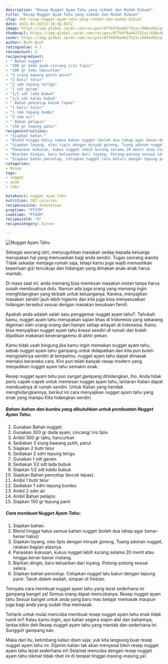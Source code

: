 ```yaml
---
description: "Resep Nugget Ayam Tahu yang nikmat dan Mudah Dibuat"
title: "Resep Nugget Ayam Tahu yang nikmat dan Mudah Dibuat"
slug: 445-resep-nugget-ayam-tahu-yang-nikmat-dan-mudah-dibuat
date: 2021-03-26T21:28:36.697Z
image: https://img-global.cpcdn.com/recipes/0f7b9f8a462752ac/680x482cq70/nugget-ayam-tahu-foto-resep-utama.jpg
thumbnail: https://img-global.cpcdn.com/recipes/0f7b9f8a462752ac/680x482cq70/nugget-ayam-tahu-foto-resep-utama.jpg
cover: https://img-global.cpcdn.com/recipes/0f7b9f8a462752ac/680x482cq70/nugget-ayam-tahu-foto-resep-utama.jpg
author: Ruth Bush
ratingvalue: 4.7
reviewcount: 3
recipeingredient:
- " Bahan nugget"
- "300 gr dada ayam cincang iris tipis"
- "300 gr tahu hancurkan"
- "3 siung bawang putih parut"
- "2 butir telur"
- "2 sdm tepung terigu"
- "1 sdt garam"
- "1/2 sdt lada bubuk"
- "1/2 sdt kaldu bubuk"
- " Bahan pencelup kocok lepas"
- "1 butir telur"
- "1 sdm tepung bumbu"
- "2 sdm air"
- " Bahan pelapis"
- "150 gr tepung panir"
recipeinstructions:
- "Siapkan bahan."
- "Blend hingga halus semua bahan nugget (boleh dua tahap agar benar-benar halus)"
- "Siapkan loyang, oles tipis dengan minyak goreng. Tuang adonan nugget, ratakan bagian atasnya."
- "Panaskan kukusan, kukus nugget lebih kurang selama 20 menit atau hingga benar-benar matang."
- "Biarkan dingin, baru keluarkan dari loyang. Potong-potong sesuai selera."
- "Siapkan bahan pencelup. Celupkan nugget lalu baluri dengan tepung panir. Taruh dalam wadah, simpan di freezer."
categories:
- Resep
tags:
- nugget
- ayam
- tahu

katakunci: nugget ayam tahu 
nutrition: 202 calories
recipecuisine: Indonesian
preptime: "PT37M"
cooktime: "PT45M"
recipeyield: "4"
recipecategory: Dinner

---
```



![Nugget Ayam Tahu](https://img-global.cpcdn.com/recipes/0f7b9f8a462752ac/680x482cq70/nugget-ayam-tahu-foto-resep-utama.jpg)

Sebagai seorang istri, menyuguhkan masakan sedap kepada keluarga merupakan hal yang memuaskan bagi anda sendiri. Tugas seorang  wanita Tidak sekadar menjaga rumah saja, tetapi kamu juga wajib memastikan keperluan gizi tercukupi dan hidangan yang dimakan anak-anak harus mantab.

Di masa  saat ini, anda memang bisa memesan masakan instan tanpa harus susah membuatnya dulu. Namun ada juga orang yang memang ingin menghidangkan yang terbaik untuk keluarganya. Karena, menyajikan masakan sendiri jauh lebih higienis dan kita juga bisa menyesuaikan hidangan tersebut sesuai dengan masakan kesukaan famili. 



Apakah anda adalah salah satu penggemar nugget ayam tahu?. Tahukah kamu, nugget ayam tahu merupakan sajian khas di Indonesia yang sekarang digemari oleh orang-orang dari hampir setiap wilayah di Indonesia. Kamu bisa menyajikan nugget ayam tahu kreasi sendiri di rumah dan boleh dijadikan makanan kesenanganmu di akhir pekan.

Kamu tidak usah bingung jika kamu ingin memakan nugget ayam tahu, sebab nugget ayam tahu gampang untuk didapatkan dan kita pun boleh mengolahnya sendiri di tempatmu. nugget ayam tahu dapat dimasak memalui beraneka cara. Kini pun telah banyak resep modern yang menjadikan nugget ayam tahu semakin enak.

Resep nugget ayam tahu pun sangat gampang dihidangkan, lho. Anda tidak perlu capek-capek untuk memesan nugget ayam tahu, lantaran Kalian dapat membuatnya di rumah sendiri. Untuk Kalian yang hendak menghidangkannya, berikut ini cara menyajikan nugget ayam tahu yang enak yang mampu Kita hidangkan sendiri.

<!--inarticleads1-->

##### Bahan-bahan dan bumbu yang dibutuhkan untuk pembuatan Nugget Ayam Tahu:

1. Gunakan  Bahan nugget:
1. Gunakan 300 gr dada ayam, cincang/ iris tipis
1. Ambil 300 gr tahu, hancurkan
1. Sediakan 3 siung bawang putih, parut
1. Siapkan 2 butir telur
1. Sediakan 2 sdm tepung terigu
1. Gunakan 1 sdt garam
1. Sediakan 1/2 sdt lada bubuk
1. Siapkan 1/2 sdt kaldu bubuk
1. Siapkan  Bahan pencelup (kocok lepas):
1. Ambil 1 butir telur
1. Sediakan 1 sdm tepung bumbu
1. Ambil 2 sdm air
1. Ambil  Bahan pelapis:
1. Siapkan 150 gr tepung panir




<!--inarticleads2-->

##### Cara membuat Nugget Ayam Tahu:

1. Siapkan bahan.
1. Blend hingga halus semua bahan nugget (boleh dua tahap agar benar-benar halus)
1. Siapkan loyang, oles tipis dengan minyak goreng. Tuang adonan nugget, ratakan bagian atasnya.
1. Panaskan kukusan, kukus nugget lebih kurang selama 20 menit atau hingga benar-benar matang.
1. Biarkan dingin, baru keluarkan dari loyang. Potong-potong sesuai selera.
1. Siapkan bahan pencelup. Celupkan nugget lalu baluri dengan tepung panir. Taruh dalam wadah, simpan di freezer.




Ternyata cara membuat nugget ayam tahu yang lezat sederhana ini gampang banget ya! Semua orang dapat mencobanya. Resep nugget ayam tahu Sesuai banget untuk anda yang baru mau belajar memasak maupun juga bagi anda yang sudah lihai memasak.

Tertarik untuk mulai mencoba membuat resep nugget ayam tahu enak tidak rumit ini? Kalau kamu ingin, ayo kalian segera siapin alat dan bahannya, lantas bikin deh Resep nugget ayam tahu yang mantab dan sederhana ini. Sungguh gampang kan. 

Maka dari itu, ketimbang kalian diam saja, yuk kita langsung buat resep nugget ayam tahu ini. Dijamin kalian tak akan menyesal bikin resep nugget ayam tahu lezat sederhana ini! Selamat mencoba dengan resep nugget ayam tahu nikmat tidak ribet ini di tempat tinggal masing-masing,ya!.

